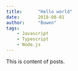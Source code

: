 ```yaml
---
title:      "Hello world"
date:       2018-08-01
author:     "Bowen"
tags:
    - Javascript
    - Typescript
    - Node.js
---
```


This is content of posts.
